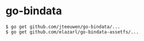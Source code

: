 # go-bindata
```
$ go get github.com/jteeuwen/go-bindata/...
$ go get github.com/elazarl/go-bindata-assetfs/...
```

